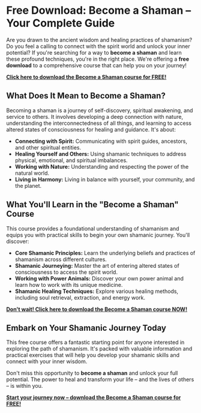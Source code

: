 # Free Download: Become a Shaman – Your Complete Guide

Are you drawn to the ancient wisdom and healing practices of shamanism? Do you feel a calling to connect with the spirit world and unlock your inner potential? If you're searching for a way to **become a shaman** and learn these profound techniques, you're in the right place. We're offering a **free download** to a comprehensive course that can help you on your journey!

[**Click here to download the Become a Shaman course for FREE!**](https://udemywork.com/become-a-shaman)

## What Does It Mean to Become a Shaman?

Becoming a shaman is a journey of self-discovery, spiritual awakening, and service to others. It involves developing a deep connection with nature, understanding the interconnectedness of all things, and learning to access altered states of consciousness for healing and guidance. It's about:

*   **Connecting with Spirit:** Communicating with spirit guides, ancestors, and other spiritual entities.
*   **Healing Yourself and Others:** Using shamanic techniques to address physical, emotional, and spiritual imbalances.
*   **Working with Nature:** Understanding and respecting the power of the natural world.
*   **Living in Harmony:** Living in balance with yourself, your community, and the planet.

## What You'll Learn in the "Become a Shaman" Course

This course provides a foundational understanding of shamanism and equips you with practical skills to begin your own shamanic journey. You'll discover:

*   **Core Shamanic Principles:** Learn the underlying beliefs and practices of shamanism across different cultures.
*   **Shamanic Journeying:** Master the art of entering altered states of consciousness to access the spirit world.
*   **Working with Power Animals:** Discover your own power animal and learn how to work with its unique medicine.
*   **Shamanic Healing Techniques:** Explore various healing methods, including soul retrieval, extraction, and energy work.

[**Don't wait! Click here to download the Become a Shaman course NOW!**](https://udemywork.com/become-a-shaman)

## Embark on Your Shamanic Journey Today

This free course offers a fantastic starting point for anyone interested in exploring the path of shamanism. It's packed with valuable information and practical exercises that will help you develop your shamanic skills and connect with your inner wisdom.

Don't miss this opportunity to **become a shaman** and unlock your full potential. The power to heal and transform your life – and the lives of others – is within you.

**[Start your journey now – download the Become a Shaman course for FREE!](https://udemywork.com/become-a-shaman)**
